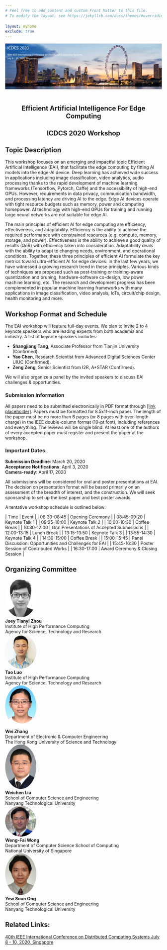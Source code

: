 ```yaml
---
# Feel free to add content and custom Front Matter to this file.
# To modify the layout, see https://jekyllrb.com/docs/themes/#overriding-theme-defaults

layout: myhome
exclude: true
---
```



<div>
  <img src="assets/Singapore_skyline_at_sunset_viewed_from_Gardens_by_the_Bay_East_-_20200106.jpg">
</div>

<br>

<div style="text-align:center">
<h2>Efficient Artificial Intelligence For Edge Computing </h2>
<h2>ICDCS 2020 Workshop</h2>
</div>

## Topic Description

This workshop focuses on an emerging and impactful topic  Efficient Artificial Intelligence (EAI), that facilitate the edge computing by fitting AI models into the edge-AI device. Deep learning has achieved wide success in applications including image classification, video analytics, audio processing thanks to the rapid development of machine learning frameworks (Tensorflow, Pytorch, Caffe) and the accessibility of high-end GPUs. However, requirements in data privacy, communication bandwidth, and processing latency are driving AI to the edge.  Edge AI devices operate with tight resource budgets such as memory, power and computing horsepower. AI technology with high-end GPUs for training and running large neural networks are not suitable for edge AI.

The main principles of efficient AI for edge computing are efficiency, effectiveness, and adaptability. Efficiency is the ability to achieve the required performance with constrained resources (e.g. compute, memory, storage, and power). Effectiveness is the ability to achieve a good quality of results (QoR) with efficiency taken into consideration. Adaptability deals with the ability to adapt to changing needs, environment, and operational conditions. Together, these three principles of efficient AI formulate the key metrics toward ultra-efficient AI for edge devices. In the last few years, we have witnessed a growing research trend in these principles.  Various kinds of techniques are proposed such as post-training or training-aware quantization and pruning, hardware-software co-design, low power machine learning, etc. The research and development progress has been complemented in popular machine learning frameworks with many applications in image classification, video analysis, IoTs, circuit/chip design, health monitoring and more.

## Workshop Format and Schedule

The EAI workshop will feature full-day events. We plan to invite 2 to 4 keynote speakers who are leading experts from both academia and industry. A list of keynote speakers includes:

+ **Shangjiang Tang**, Associate Professor from Tianjin University (Confirmed).
+ **Yao Chen**, Research Scientist from Advanced Digital Sciences Center UIUC (Confirmed).
+ **Zeng Zeng**, Senior Scientist from I2R, A\*STAR (Confirmed).

We will also organize a panel by the invited speakers to discuss EAI challenges & opportunities.

### **Submission Information**
All papers need to be submitted electronically in PDF format through [[link placeholder]](127.0.0.1). Papers must be formatted for 8.5x11-inch paper. The length of the paper must be no more than 6 pages (or 8 pages with over-length charge) in the IEEE double-column format (10-pt font), including references and everything. The reviews will be single blind. At least one of the authors of every accepted paper must register and present the paper at the workshop.

### **Important Dates**
**Submission Deadline**: March 20, 2020  
**Acceptance Notifications**: April 3, 2020  
**Camera-ready**: April 17, 2020

All submissions will be considered for oral and poster presentations at EAI. The decision on presentation format will be based primarily on an assessment of the breadth of interest, and the construction. We will seek sponsorship to set up the best paper and best poster awards.

A tentative workshop schedule is outlined below:

| Time | Event |
| 08:30-08:45 | Opening Ceremony |
| 08:45-09:20 | Keynote Talk 1 |
| 09:25-10:00 | Keynote Talk 2 |
| 10:00-10:30 | Coffee Break |
| 10:30-12:00 | Oral Presentations of Accepted Submissions |
| 12:00-13:15 | Lunch Break |
| 13:15-13:50 | Keynote Talk 3 |
| 13:55-14:30 | Keynote Talk 4 |
| 14:30-15:00 | Coffee Break |
| 15:00-15:45 | Panel Discussion: Opportunities and Challenges for EAI |
| 15:45-16:30 | Poster Session of Contributed Works |
| 16:30-17:00 | Award Ceremony & Closing Session |



## Organizing Committee

<div class="row">
  <div class="column">

<div>
<img src="/bio/ZHOU_Joey.jpg" height="auto" width="100" style="border-radius:50%">
</div>
<span style="font-weight:bold">Joey Tianyi Zhou</span>  <br>
Institute of High Performance Computing  <br>
Agency for Science, Technology and Research

  </div>
  <div class="column">

<div>
<img src="/bio/LUO_Tao.jpg" height="auto" width="100" style="border-radius:50%">
</div>
<span style="font-weight:bold">Tao Luo</span>  <br>
Institute of High Performance Computing  <br>
Agency for Science, Technology and Research

  </div>
</div>
<div class="row">
  <div class="column">

<div>
<img src="/bio/ZHANG_Wei.jpg" height="auto" width="100" style="border-radius:50%">
</div>
<span style="font-weight:bold">Wei Zhang</span>  <br>
Department of Electronic & Computer Engineering  <br>
The Hong Kong University of Science and Technology

  </div>
  <div class="column">

<div>
<img src="/bio/LIU_Weichen.jpg" height="auto" width="100" style="border-radius:50%">
</div>
<span style="font-weight:bold">Weichen Liu</span>  <br>
School of Computer Science and Engineering  <br>
Nanyang Technological University

  </div>
</div>
<div class="row">
  <div class="column">


<div>
<img src="/bio/WONG_Wengfai.jpg" height="auto" width="100" style="border-radius:50%">
</div>
<span style="font-weight:bold">Weng-Fai Wong</span>  <br>
Department of Computer Science School of Computing  <br>
National University of Singapore

  </div>
  <div class="column">

<div>
<img src="/bio/ONG_Yewsoon.jpg" height="auto" width="100" style="border-radius:50%">
</div>
<span style="font-weight:bold">Yew Soon Ong</span>  <br>
School of Computer Science and Engineering  <br>
Nanyang Technological University


  </div>
</div>


## Related Links:
[40th IEEE International Conference on Distributed Computing Systems July 8 - 10, 2020, Singapore](https://icdcs2020.sg/ "ICDCS2020")
